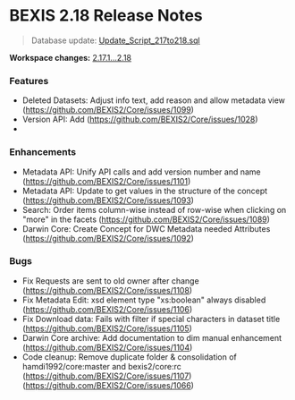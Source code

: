 # BEXIS 2.18 Release Notes
>Database update: [Update_Script_217to218.sql](https://github.com/BEXIS2/Core/blob/rc/database%20update%20scripts/Update_Script_217to218.sql)

**Workspace changes:** [2.17.1...2.18](https://github.com/BEXIS2/Workspace/compare/2.17.1...2.18)

### Features
- Deleted Datasets: Adjust info text, add reason and allow metadata view (https://github.com/BEXIS2/Core/issues/1099)
- Version API: Add (https://github.com/BEXIS2/Core/issues/1028)
-
### Enhancements
- Metadata API: Unify API calls and add version number and name (https://github.com/BEXIS2/Core/issues/1101)
- Metadata API: Update to get values in the structure of the concept (https://github.com/BEXIS2/Core/issues/1093)
- Search: Order items column-wise instead of row-wise when clicking on "more" in the facets (https://github.com/BEXIS2/Core/issues/1089)
- Darwin Core: Create Concept for DWC Metadata needed Attributes (https://github.com/BEXIS2/Core/issues/1092)
 
### Bugs
- Fix Requests are sent to old owner after change (https://github.com/BEXIS2/Core/issues/1108)
- Fix Metadata Edit: xsd element type "xs:boolean" always disabled (https://github.com/BEXIS2/Core/issues/1106)
- Fix Download data: Fails with filter if special characters in dataset title (https://github.com/BEXIS2/Core/issues/1105)
- Darwin Core archive: Add documentation to dim manual enhancement (https://github.com/BEXIS2/Core/issues/1104)
- Code cleanup: Remove duplicate folder & consolidation of hamdi1992/core:master and bexis2/core:rc (https://github.com/BEXIS2/Core/issues/1107) (https://github.com/BEXIS2/Core/issues/1066)







